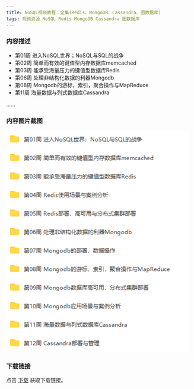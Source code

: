 ```yaml
---
title: NoSQL视频教程：全集(Redis、MongoDB、Cassandra、图数据库)
tags: 视频资源 NoSQL Redis MongoDB Cassandra 图数据库
---
```


### 内容描述

- 第01周 进入NoSQL世界；NoSQL与SQL的战争
- 第02周 简单而有效的键值型内存数据库memcached
- 第03周 能承受海量压力的键值型数据库Redis
- 第06周 处理非结构化数据的利器Mongodb
- 第08周 Mongodb的游标，索引，聚合操作与MapReduce
- 第11周 海量数据与列式数据库Cassandra

......


### 内容图片截图

<img class="image image--xl" src="/assets/vresource/nosql/2021-02-03-v-res-nosql-all-1.png"/>


### 下载链接

点击 [下载](http://www.tupianx.com/p.php?8tp=t4.24535a46b200.pg3) 获取下载链接。


<br/>

<br/>